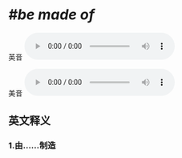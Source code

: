 # ***\#be made of*** 
英音
<audio src="./media/be made of1_AAC.aac" controls="controls"></audio>

美音
<audio src="./media/be made of2_AAC.aac" controls="controls"></audio>



  

英文释义
---
### 1.**由……制造**  


